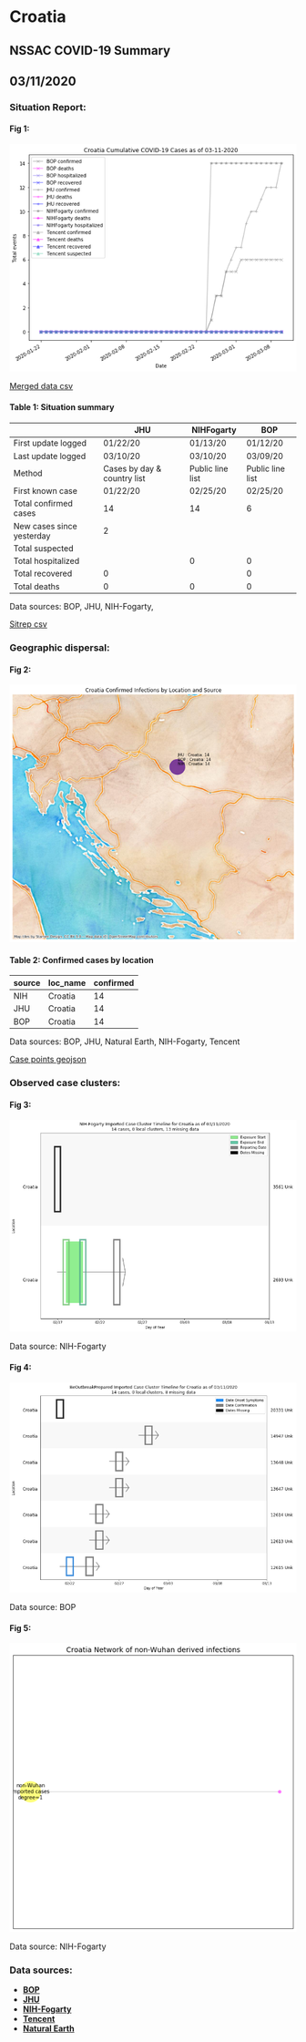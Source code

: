 # Croatia
## NSSAC COVID-19 Summary
## 03/11/2020



### Situation Report:
#### Fig 1:
![Croatia cases](../merged_histories/Croatia_merged_histories.png)

[Merged data csv](https://github.com/SchlittDataSci/SchlittDataSci.github.io/blob/master/data/tables/Croatia_merged_daily.csv)

#### Table 1: Situation summary


|                           | JHU                         | NIHFogarty       | BOP              |
|---------------------------|-----------------------------|------------------|------------------|
| First update logged       | 01/22/20                    | 01/13/20         | 01/12/20         |
| Last update logged        | 03/10/20                    | 03/10/20         | 03/09/20         |
| Method                    | Cases by day & country list | Public line list | Public line list |
| First known case          | 01/22/20                    | 02/25/20         | 02/25/20         |
| Total confirmed cases     | 14                          | 14               | 6                |
| New cases since yesterday | 2                           |                  |                  |
| Total suspected           |                             |                  |                  |
| Total hospitalized        |                             | 0                | 0                |
| Total recovered           | 0                           |                  | 0                |
| Total deaths              | 0                           | 0                | 0                |

Data sources: BOP, JHU, NIH-Fogarty, 


[Sitrep csv](https://github.com/SchlittDataSci/SchlittDataSci.github.io/blob/master/data/tables/Croatia_sitrep.csv)

### Geographic dispersal:
#### Fig 2:
![Croatia mapped](../case_locs/Croatia_case_locs.png)

#### Table 2: Confirmed cases by location


| source   | loc_name   |   confirmed |
|----------|------------|-------------|
| NIH      | Croatia    |          14 |
| JHU      | Croatia    |          14 |
| BOP      | Croatia    |          14 |

Data sources: BOP, JHU, Natural Earth, NIH-Fogarty, Tencent


[Case points geojson](https://github.com/SchlittDataSci/SchlittDataSci.github.io/blob/master/data/shapes/Croatia_case_locs.geojson)

### Observed case clusters:
#### Fig 3:
![Croatia cases](../cluster_analysis/Croatia_imported_cases_NIHFogarty.png)



Data source: NIH-Fogarty


#### Fig 4:
![Croatia cases](../cluster_analysis/Croatia_imported_cases_BOP.png)



Data source: BOP


#### Fig 5:
![Croatia network](../autochthonous_networks/Croatia_network.png)



Data source: NIH-Fogarty


### Data sources:
* **[BOP](https://github.com/beoutbreakprepared/nCoV2019)**
* **[JHU](https://github.com/CSSEGISandData/COVID-19)** 
* **[NIH-Fogarty](https://docs.google.com/spreadsheets/d/1jS24DjSPVWa4iuxuD4OAXrE3QeI8c9BC1hSlqr-NMiU/edit#gid=1187587451)** 
* **[Tencent](https://news.qq.com/zt2020/page/feiyan.htm)**
* **[Natural Earth](https://www.naturalearthdata.com/forums/forum/natural-earth-map-data/cultural-vectors/admin-1-states-provinces-and-their-boundaries/)**

<!-- Global site tag (gtag.js) - Google Analytics -->
<script async src="https://www.googletagmanager.com/gtag/js?id=UA-158816269-1"></script>
<script>
  window.dataLayer = window.dataLayer || [];
  function gtag(){dataLayer.push(arguments);}
  gtag('js', new Date());

  gtag('config', 'UA-158816269-1');
</script>